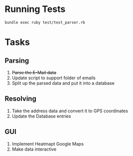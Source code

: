 # Running Tests

`bundle exec ruby test/test_parser.rb`

# Tasks
## Parsing
1. ~~Parse the E-Mail data~~
2. Update script to support folder of emails
3. Split up the parsed data and put it into a database

## Resolving
1. Take the address data and convert it to GPS coordinates
2. Update the Database entries

## GUI
1. Implement Heatmapt Google Maps
2. Make data interactive
